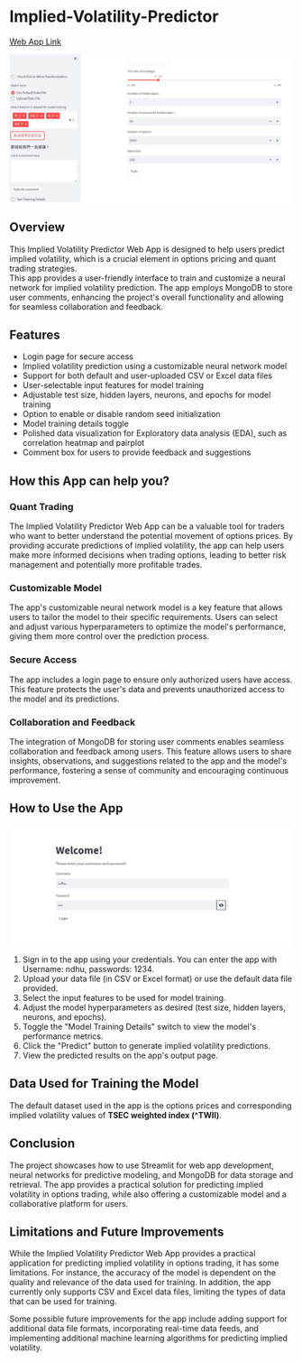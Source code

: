 # Implied-Volatility-Predictor
[Web App Link](https://kuanlinbilly-implied-volatility-predictor-login-app-1f7re4.streamlit.app/)
<div align=center>
<img src="https://github.com/KuanlinBilly/Implied-Volatility-Predictor/blob/main/img-folder/webapp.jpg">
</div>

## Overview
This Implied Volatility Predictor Web App is designed to help users predict implied volatility, which is a crucial element in options pricing and quant trading strategies.   
This app provides a user-friendly interface to train and customize a neural network for implied volatility prediction. The app employs MongoDB to store user comments, enhancing the project's overall functionality and allowing for seamless collaboration and feedback.

## Features
* Login page for secure access
* Implied volatility prediction using a customizable neural network model
* Support for both default and user-uploaded CSV or Excel data files
* User-selectable input features for model training
* Adjustable test size, hidden layers, neurons, and epochs for model training
* Option to enable or disable random seed initialization
* Model training details toggle
* Polished data visualization for Exploratory data analysis (EDA), such as correlation heatmap and pairplot
* Comment box for users to provide feedback and suggestions

## How this App can help you?
### Quant Trading
The Implied Volatility Predictor Web App can be a valuable tool for traders who want to better understand the potential movement of options prices. By providing accurate predictions of implied volatility, the app can help users make more informed decisions when trading options, leading to better risk management and potentially more profitable trades.

### Customizable Model
The app's customizable neural network model is a key feature that allows users to tailor the model to their specific requirements. Users can select and adjust various hyperparameters to optimize the model's performance, giving them more control over the prediction process.

### Secure Access
The app includes a login page to ensure only authorized users have access. This feature protects the user's data and prevents unauthorized access to the model and its predictions.

### Collaboration and Feedback
The integration of MongoDB for storing user comments enables seamless collaboration and feedback among users. This feature allows users to share insights, observations, and suggestions related to the app and the model's performance, fostering a sense of community and encouraging continuous improvement.

## How to Use the App
<div align=center>
<img src="https://github.com/KuanlinBilly/Implied-Volatility-Predictor/blob/main/img-folder/login.jpg">
</div>

1. Sign in to the app using your credentials. You can enter the app with Username: ndhu, passwords: 1234.   
2. Upload your data file (in CSV or Excel format) or use the default data file provided.   
3. Select the input features to be used for model training.    
4. Adjust the model hyperparameters as desired (test size, hidden layers, neurons, and epochs).   
5. Toggle the "Model Training Details" switch to view the model's performance metrics.    
6. Click the "Predict" button to generate implied volatility predictions.    
7. View the predicted results on the app's output page.    

## Data Used for Training the Model
The default dataset used in the app is the options prices and corresponding implied volatility values of **TSEC weighted index (^TWII)**.

## Conclusion
The project showcases how to use Streamlit for web app development, neural networks for predictive modeling, and MongoDB for data storage and retrieval. The app provides a practical solution for predicting implied volatility in options trading, while also offering a customizable model and a collaborative platform for users.

## Limitations and Future Improvements
While the Implied Volatility Predictor Web App provides a practical application for predicting implied volatility in options trading, it has some limitations. For instance, the accuracy of the model is dependent on the quality and relevance of the data used for training. In addition, the app currently only supports CSV and Excel data files, limiting the types of data that can be used for training.

Some possible future improvements for the app include adding support for additional data file formats, incorporating real-time data feeds, and implementing additional machine learning algorithms for predicting implied volatility.
